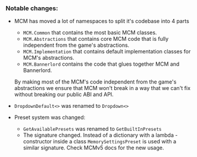 ### Notable changes:
* MCM has moved a lot of namespaces to split it's codebase into 4 parts  
  * `MCM.Common` that contains the most basic MCM classes.  
  * `MCM.Abstractions` that contains core MCM code that is fully independent from the game's abstractions.  
  * `MCM.Implementation` that contains default implementation classes for MCM's abstractions.  
  * `MCM.Bannerlord` contains the code that glues together MCM and Bannerlord.  

  By making most of the MCM's code independent from the game's abstractions we ensure that MCM won't break in a way that we can't fix without breaking our public ABI and API.

* `DropdownDefault<>` was renamed to `Dropdown<>`
* Preset system was changed:
  * `GetAvailablePresets` was renamed to `GetBuiltInPresets`
  * The signature changed. Instead of a dictionary with a lambda - constructor inside a class `MemorySettingsPreset` is used with a similar signature. Check MCMv5 docs for the new usage.